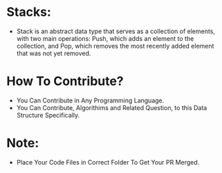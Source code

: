 # Stacks:
- Stack is an abstract data type that serves as a collection of elements, with two main operations: Push, which adds an element to the collection, and Pop, which removes the most recently added element that was not yet removed.

# How To Contribute?
- You Can Contribute in Any Programming Language.
- You Can Contribute, Algorithims and Related Question, to this Data Structure Specifically.

# Note:
- Place Your Code Files in Correct Folder To Get Your PR Merged.
